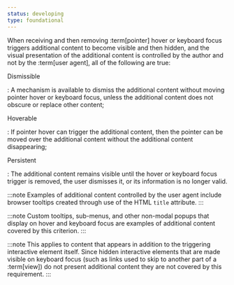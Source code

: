 ```yaml
---
status: developing
type: foundational
---
```


When receiving and then removing :term[pointer] hover or keyboard focus triggers additional content to become visible and then hidden, and the visual presentation of the additional content is controlled by the author and not by the :term[user agent], all of the following are true:

Dismissible

:  A mechanism is available to dismiss the additional content without moving pointer hover or keyboard focus, unless the additional content does not obscure or replace other content;

Hoverable

: If pointer hover can trigger the additional content, then the pointer can be moved over the additional content without the additional content disappearing;</dd>

Persistent

: The additional content remains visible until the hover or keyboard focus trigger is removed, the user dismisses it, or its information is no longer valid.

:::note
Examples of additional content controlled by the user agent include browser tooltips created through use of the HTML <code class="language-html">title</code> attribute.
:::

:::note
Custom tooltips, sub-menus, and other non-modal popups that display on hover and keyboard focus are examples of additional content covered by this criterion.
:::

:::note
This applies to content that appears in addition to the triggering interactive element itself. Since hidden interactive elements that are made visible on keyboard focus (such as links used to skip to another part of a :term[view]) do not present additional content they are not covered by this requirement.
:::

